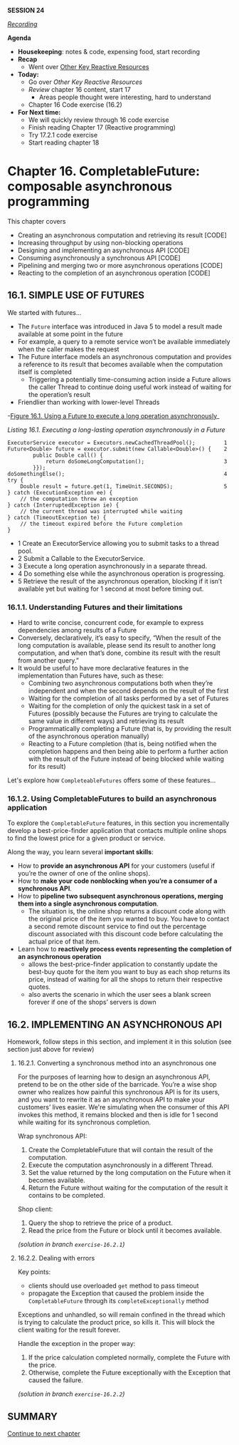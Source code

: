 **SESSION 24**

_[Recording]()_

**Agenda**

- **Housekeeping**: notes & code, expensing food, start recording
- **Recap**
    - Went over [Other Key Reactive Resources](https://github.com/excellalabs/modern-java/blob/master/README-chapter-15.md#other-key-reactive-resources)
- **Today:** 
    - Go over _Other Key Reactive Resources_
    - _Review_ chapter 16 content, start 17
        - Areas people thought were interesting, hard to understand 
    - Chapter 16 Code exercise (16.2)
- **For Next time:** 
    - We will quickly review through 16 code exercise
    - Finish reading Chapter 17 (Reactive programming)
    - Try 17.2.1 code exercise 
    - Start reading chapter 18
    
# Chapter 16. CompletableFuture: composable asynchronous programming

This chapter covers

- Creating an asynchronous computation and retrieving its result [CODE]
- Increasing throughput by using non-blocking operations
- Designing and implementing an asynchronous API [CODE]
- Consuming asynchronously a synchronous API [CODE]
- Pipelining and merging two or more asynchronous operations [CODE]
- Reacting to the completion of an asynchronous operation [CODE]


## 16.1. SIMPLE USE OF FUTURES

We started with futures...

- The `Future` interface was introduced in Java 5 to model a result made available at some point in the future
- For example, a query to a remote service won’t be available immediately when the caller makes the request 
- The Future interface models an asynchronous computation and provides a reference to its result that becomes available when the computation itself is completed
    - Triggering a potentially time-consuming action inside a Future allows the caller Thread to continue doing useful work instead of waiting for the operation’s result
- Friendlier than working with lower-level Threads

-[Figure 16.1. Using a Future to execute a long operation asynchronously](https://learning.oreilly.com/library/view/modern-java-in/9781617293566/16fig01_alt.jpg)_

_Listing 16.1. Executing a long-lasting operation asynchronously in a Future_

```
ExecutorService executor = Executors.newCachedThreadPool();         1
Future<Double> future = executor.submit(new Callable<Double>() {    2
        public Double call() {
            return doSomeLongComputation();                         3
        }});
doSomethingElse();                                                  4
try {
    Double result = future.get(1, TimeUnit.SECONDS);                5
} catch (ExecutionException ee) {
    // the computation threw an exception
} catch (InterruptedException ie) {
    // the current thread was interrupted while waiting
} catch (TimeoutException te) {
    // the timeout expired before the Future completion
}
```

- 1 Create an ExecutorService allowing you to submit tasks to a thread pool.
- 2 Submit a Callable to the ExecutorService.
- 3 Execute a long operation asynchronously in a separate thread.
- 4 Do something else while the asynchronous operation is progressing.
- 5 Retrieve the result of the asynchronous operation, blocking if it isn’t available yet but waiting for 1 second at most before timing out.

### 16.1.1. Understanding Futures and their limitations

- Hard to write concise, concurrent code, for example to express dependencies among results of a Future
- Conversely, declaratively, it’s easy to specify, “When the result of the long computation is available, please send its result to another long computation, and when that’s done, combine its result with the result from another query.” 
- It would be useful to have more declarative features in the implementation than Futures have, such as these:
    - Combining two asynchronous computations both when they’re independent and when the second depends on the result of the first
    - Waiting for the completion of all tasks performed by a set of Futures
    - Waiting for the completion of only the quickest task in a set of Futures (possibly because the Futures are trying to calculate the same value in different ways) and retrieving its result
    - Programmatically completing a Future (that is, by providing the result of the asynchronous operation manually)
    - Reacting to a Future completion (that is, being notified when the completion happens and then being able to perform a further action with the result of the Future instead of being blocked while waiting for its result)

Let's explore how `CompleteableFutures` offers some of these features...
 
### 16.1.2. Using CompletableFutures to build an asynchronous application

To explore the `CompletableFuture` features, in this section you incrementally develop a best-price-finder application that contacts multiple online shops to find the lowest price for a given product or service. 

Along the way, you learn several **important skills**:

- How to **provide an asynchronous API** for your customers (useful if you’re the owner of one of the online shops).
- How to **make your code nonblocking when you’re a consumer of a synchronous API**. 
- How to **pipeline two subsequent asynchronous operations, merging them into a single asynchronous computation**. 
    - The situation is, the online shop returns a discount code along with the original price of the item you wanted to buy. You have to contact a second remote discount service to find out the percentage discount associated with this discount code before calculating the actual price of that item.
- Learn how to **reactively process events representing the completion of an asynchronous operation** 
    - allows the best-price-finder application to constantly update the best-buy quote for the item you want to buy as each shop returns its price, instead of waiting for all the shops to return their respective quotes. 
    -  also averts the scenario in which the user sees a blank screen forever if one of the shops’ servers is down

## 16.2. IMPLEMENTING AN ASYNCHRONOUS API

Homework, follow steps in this section, and implement it in this solution (see section just above for review)

1. 16.2.1. Converting a synchronous method into an asynchronous one 
      
    For the purposes of learning how to design an asynchronous API, pretend to be on the other side of the barricade. You’re a wise shop owner who realizes how painful this synchronous API is for its users, and you want to rewrite it as an asynchronous API to make your customers’ lives easier. We're simulating when the consumer of this API invokes this method, it remains blocked and then is idle for 1 second while waiting for its synchronous completion. 
            
    Wrap synchronous API:
    1. Create the CompletableFuture that will contain the result of the computation.
    1. Execute the computation asynchronously in a different Thread.
    1. Set the value returned by the long computation on the Future when it becomes available.
    1. Return the Future without waiting for the computation of the result it contains to be completed.
    
    Shop client: 
    1. Query the shop to retrieve the price of a product.
    1. Read the price from the Future or block until it becomes available.

    _(solution in branch `exercise-16.2.1`)_
    
1. 16.2.2. Dealing with errors 

    Key points:
    - clients should use overloaded `get` method to pass timeout
    - propagate the Exception that caused the problem inside the `CompletableFuture` through its `completeExceptionally` method

    Exceptions and unhandled, so will remain confined in the thread which is trying to calculate the product price, so kills it. This will block the client waiting for the result forever. 
    
    Handle the exception in the proper way:  
    
    1. If the price calculation completed normally, complete the Future with the price.
    1. Otherwise, complete the Future exceptionally with the Exception that caused the failure.
    
    _(solution in branch `exercise-16.2.2`)_



## SUMMARY

[Continue to next chapter](README-chapter-17.md)
